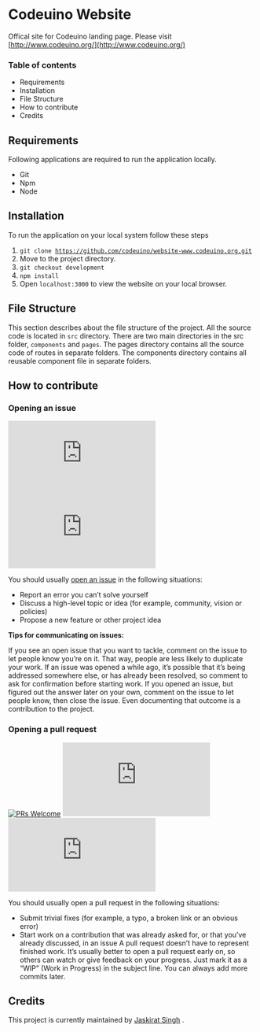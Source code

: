 # Codeuino Website

Offical site for Codeuino landing page. Please visit [http://www.codeuino.org/](http://www.codeuino.org/)

### Table of contents

 - Requirements
 - Installation
 - File Structure
 - How to contribute
 - Credits
 
 ## Requirements
 Following applications are required to run the application locally.
 
 - Git
 - Npm
 - Node

## Installation
To run the application on your local system follow these steps

 1. <code>git clone https://github.com/codeuino/website-www.codeuino.org.git</code>
 2. Move to the project directory.
 3. <code>git checkout development</code>
 4. <code>npm install</code>
 5. Open <code>localhost:3000</code> to view the website on your local browser.

## File Structure

This section describes about the file structure of the project.
All the source code is located in <code>src</code> directory.
There are two main directories in the src folder, <code>components</code> and <code>pages</code>.
The pages directory contains all the source code of routes in separate folders.
The components directory contains all reusable component file in separate folders.

## How to contribute

### Opening an issue

[![GitHub issues](https://img.shields.io/github/issues/codeuino/website-www.codeuino.org?logo=github)](https://github.com/codeuino/website-www.codeuino.org/issues) ![GitHub closed issues](https://img.shields.io/github/issues-closed/codeuino/website-www.codeuino.org?logo=github)

You should usually [open an issue](https://github.com/codeuino/website-www.codeuino.org/issues/new) in the following situations:

* Report an error you can’t solve yourself
* Discuss a high-level topic or idea (for example, community, vision or policies)
* Propose a new feature or other project idea

**Tips for communicating on issues:**

If you see an open issue that you want to tackle, comment on the issue to let people know you’re on it. That way, people are less likely to duplicate your work.
If an issue was opened a while ago, it’s possible that it’s being addressed somewhere else, or has already been resolved, so comment to ask for confirmation before starting work.
If you opened an issue, but figured out the answer later on your own, comment on the issue to let people know, then close the issue. Even documenting that outcome is a contribution to the project.

### Opening a pull request

[![PRs Welcome](https://img.shields.io/badge/PRs-welcome-brightgreen.svg?logo=github)](http://makeapullrequest.com) ![GitHub pull requests](https://img.shields.io/github/issues-pr-raw/codeuino/website-www.codeuino.org?logo=git&logoColor=white) ![GitHub contributors](https://img.shields.io/github/contributors/codeuino/website-www.codeuino.org?logo=github)

You should usually open a pull request in the following situations:

* Submit trivial fixes (for example, a typo, a broken link or an obvious error)
* Start work on a contribution that was already asked for, or that you’ve already discussed, in an issue
A pull request doesn’t have to represent finished work. It’s usually better to open a pull request early on, so others can watch or give feedback on your progress. Just mark it as a “WIP” (Work in Progress) in the subject line. You can always add more commits later.

## Credits

This project is currently maintained by [Jaskirat Singh](https://github.com/jaskirat2000) .
